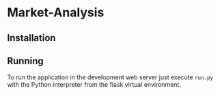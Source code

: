 Market-Analysis
===============



Installation
------------



Running
-------

To run the application in the development web server just execute `run.py` with the Python interpreter from the flask virtual environment.


